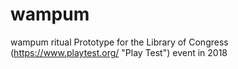 # wampum
wampum ritual
Prototype for the Library of Congress (https://www.playtest.org/ "Play Test") event in 2018
